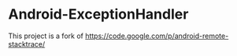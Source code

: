 Android-ExceptionHandler
========================

This project is a fork of https://code.google.com/p/android-remote-stacktrace/
